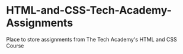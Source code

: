 # HTML-and-CSS-Tech-Academy-Assignments
Place to store assignments from The Tech Academy's HTML and CSS Course
